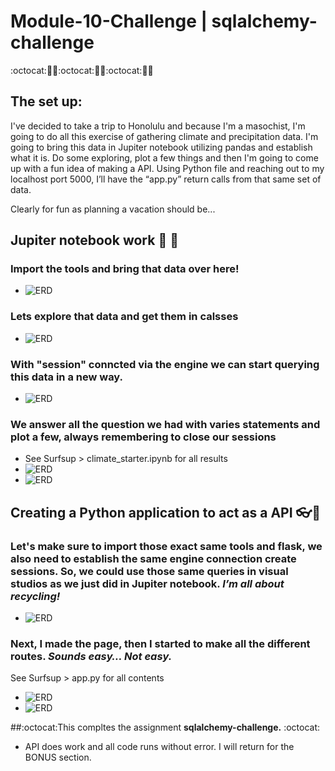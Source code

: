 # Module-10-Challenge | sqlalchemy-challenge

:octocat::panda_face::snake::octocat::panda_face::snake::octocat::panda_face::snake:

## The set up: 
I've decided to take a trip to Honolulu and because I'm a masochist, I'm going to do all this exercise of gathering climate and precipitation data. I'm going to bring this data in Jupiter notebook utilizing pandas and establish what it is. Do some exploring, plot a few things and then I'm going to come up with a fun idea of making a API. Using Python file and reaching out to my localhost port 5000, I’ll have the “app.py” return calls from that same set of data.
    
Clearly for fun as planning a vacation should be...
    

## Jupiter notebook work :milky_way: :panda_face:

### Import the tools and bring that data over here!
   - ![ERD](c10pic01.JPG)


### Lets explore that data and get them in calsses
   - ![ERD](c10pic02.JPG)

### With "session" conncted via the engine we can start querying this data in a new way. 
   - ![ERD](c10pic03.JPG)
   
### We answer all the question we had with varies statements and plot a few, always remembering to close our sessions
   -  See Surfsup > climate_starter.ipynb for all results 
   - ![ERD](c10pic04.JPG) 
   - ![ERD](c10pic05.JPG)
  
  
## Creating a Python application to act as a API :eyeglasses::snake:

### Let's make sure to import those exact same tools and flask, we also need to establish the same engine connection create sessions. So, we could use those same queries in visual studios as we just did in Jupiter notebook. <i>I’m all about recycling!</i>
- ![ERD](c10pic06.JPG)
  
  
### Next, I made the page, then I started to make all the different routes. <i>Sounds easy… Not easy.</i> 
See Surfsup > app.py for all contents 
- ![ERD](c10pic07.JPG)
- ![ERD](c10pic08.JPG)

##:octocat:This compltes the assignment <b>sqlalchemy-challenge.</b> :octocat:
- API does work and all code runs without error. I will return for the BONUS section.
 
